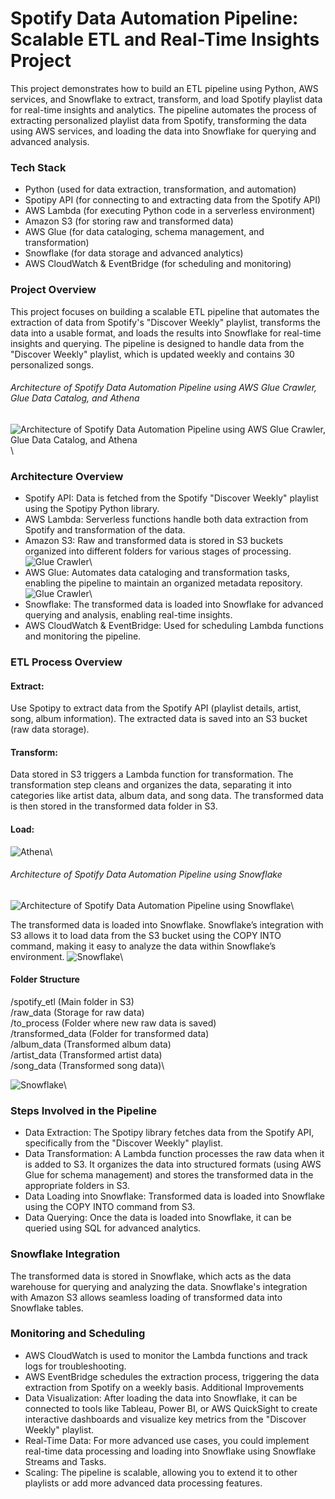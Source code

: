 # Spotify Data Automation Pipeline: Scalable ETL and Real-Time Insights Project

This project demonstrates how to build an ETL pipeline using Python, AWS services, and Snowflake to extract, transform, and load Spotify playlist data for real-time insights and analytics. The pipeline automates the process of extracting personalized playlist data from Spotify, transforming the data using AWS services, and loading the data into Snowflake for querying and advanced analysis.

### Tech Stack
* Python  (used for data extraction, transformation, and automation)
* Spotipy API (for connecting to and extracting data from the Spotify API)
* AWS Lambda (for executing Python code in a serverless environment)
* Amazon S3 (for storing raw and transformed data)
* AWS Glue (for data cataloging, schema management, and transformation)
* Snowflake (for data storage and advanced analytics)
* AWS CloudWatch & EventBridge (for scheduling and monitoring)
### Project Overview
This project focuses on building a scalable ETL pipeline that automates the extraction of data from Spotify's "Discover Weekly" playlist, transforms the data into a usable format, and loads the results into Snowflake for real-time insights and querying. The pipeline is designed to handle data from the "Discover Weekly" playlist, which is updated weekly and contains 30 personalized songs.


###### Architecture of Spotify Data Automation Pipeline using AWS Glue Crawler, Glue Data Catalog, and Athena

![Architecture of Spotify Data Automation Pipeline using AWS Glue Crawler, Glue Data Catalog, and Athena](sp2.jpeg)\


### Architecture Overview
* Spotify API: Data is fetched from the Spotify "Discover Weekly" playlist using the Spotipy Python library.
* AWS Lambda: Serverless functions handle both data extraction from Spotify and transformation of the data.
* Amazon S3: Raw and transformed data is stored in S3 buckets organized into different folders for various stages of processing.
  ![Glue Crawler ](images/cr1.png)\
* AWS Glue: Automates data cataloging and transformation tasks, enabling the pipeline to maintain an organized metadata repository.
  ![Glue Crawler ](images/ct1.png)\
* Snowflake: The transformed data is loaded into Snowflake for advanced querying and analysis, enabling real-time insights.
* AWS CloudWatch & EventBridge: Used for scheduling Lambda functions and monitoring the pipeline.
### ETL Process Overview
#### Extract:

Use Spotipy to extract data from the Spotify API (playlist details, artist, song, album information).
The extracted data is saved into an S3 bucket (raw data storage).
#### Transform:

Data stored in S3 triggers a Lambda function for transformation.
The transformation step cleans and organizes the data, separating it into categories like artist data, album data, and song data.
The transformed data is then stored in the transformed data folder in S3.
#### Load:
![Athena](images/athena.png)\ 
###### Architecture of Spotify Data Automation Pipeline using Snowflake
![Architecture of Spotify Data Automation Pipeline using Snowflake ](sp1.gif)\

The transformed data is loaded into Snowflake.
Snowflake’s integration with S3 allows it to load data from the S3 bucket using the COPY INTO command, making it easy to analyze the data within Snowflake’s environment.
![Snowflake](images/S1.png)\ 
#### Folder Structure
/spotify_etl (Main folder in S3)\
/raw_data (Storage for raw data)\
/to_process (Folder where new raw data is saved)\
/transformed_data (Folder for transformed data)\
/album_data (Transformed album data)\
/artist_data (Transformed artist data)\
/song_data (Transformed song data)\

![Snowflake](images/S2.png)\ 
### Steps Involved in the Pipeline
* Data Extraction: The Spotipy library fetches data from the Spotify API, specifically from the "Discover Weekly" playlist.
* Data Transformation: A Lambda function processes the raw data when it is added to S3. It organizes the data into structured formats (using AWS Glue for schema management) and stores the transformed data in the appropriate folders in S3.
* Data Loading into Snowflake: Transformed data is loaded into Snowflake using the COPY INTO command from S3.
* Data Querying: Once the data is loaded into Snowflake, it can be queried using SQL for advanced analytics.
### Snowflake Integration
The transformed data is stored in Snowflake, which acts as the data warehouse for querying and analyzing the data.
Snowflake's integration with Amazon S3 allows seamless loading of transformed data into Snowflake tables.
### Monitoring and Scheduling
* AWS CloudWatch is used to monitor the Lambda functions and track logs for troubleshooting.
* AWS EventBridge schedules the extraction process, triggering the data extraction from Spotify on a weekly basis.
Additional Improvements
* Data Visualization: After loading the data into Snowflake, it can be connected to tools like Tableau, Power BI, or AWS QuickSight to create interactive dashboards and visualize key metrics from the "Discover Weekly" playlist.
* Real-Time Data: For more advanced use cases, you could implement real-time data processing and loading into Snowflake using Snowflake Streams and Tasks.
* Scaling: The pipeline is scalable, allowing you to extend it to other playlists or add more advanced data processing features.
